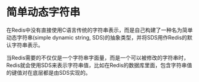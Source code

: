 # 简单动态字符串

在Redis中没有直接使用C语言传统的字符串表示，而是自己构建了一种名为简单动态字符串\(simple dynamic string, SDS\)的抽象类型，并将SDS用作Redis的默认字符串表示。

当Redis需要的不仅仅是一个字符串字面量，而是一个可以被修改的字符串时，Redis就会使用SDS来表示字符串值，比如在Redis的数据库里面，包含字符串值的键值对在底层都是由SDS实现的。

